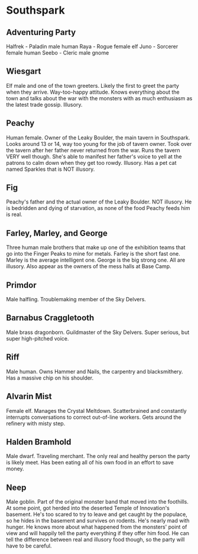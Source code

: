 # Southspark

## Adventuring Party
Halfrek - Paladin male human
Raya - Rogue female elf
Juno - Sorcerer female human
Seebo - Cleric male gnome

## Wiesgart
Elf male and one of the town greeters. Likely the first to greet the party when they arrive. Way-too-happy attitude. Knows everything about the town and talks about the war with the monsters with as much enthusiasm as the latest trade gossip. Illusory.

## Peachy
Human female. Owner of the Leaky Boulder, the main tavern in Southspark. Looks around 13 or 14, way too young for the job of tavern owner. Took over the tavern after her father never returned from the war. Runs the tavern VERY well though. She's able to manifest her father's voice to yell at the patrons to calm down when they get too rowdy. Illusory. Has a pet cat named Sparkles that is NOT illusory.

## Fig
Peachy's father and the actual owner of the Leaky Boulder. NOT illusory. He is bedridden and dying of starvation, as none of the food Peachy feeds him is real.

## Farley, Marley, and George
Three human male brothers that make up one of the exhibition teams that go into the Finger Peaks to mine for metals. Farley is the short fast one. Marley is the average intelligent one. George is the big strong one. All are illusory. Also appear as the owners of the mess halls at Base Camp.

## Primdor
Male halfling. Troublemaking member of the Sky Delvers.

## Barnabus Craggletooth
Male brass dragonborn. Guildmaster of the Sky Delvers. Super serious, but super high-pitched voice.

## Riff
Male human. Owns Hammer and Nails, the carpentry and blacksmithery. Has a massive chip on his shoulder.

## Alvarin Mist
Female elf. Manages the Crystal Meltdown. Scatterbrained and constantly interrupts conversations to correct out-of-line workers. Gets around the refinery with misty step.

## Halden Bramhold
Male dwarf. Traveling merchant. The only real and healthy person the party is likely meet. Has been eating all of his own food in an effort to save money.

## Neep
Male goblin. Part of the original monster band that moved into the foothills. At some point, got herded into the deserted Temple of Innovation's basement. He's too scared to try to leave and get caught by the populace, so he hides in the basement and survives on rodents. He's nearly mad with hunger. He knows more about what happened from the monsters' point of view and will happily tell the party everything if they offer him food. He can tell the difference between real and illusory food though, so the party will have to be careful.
